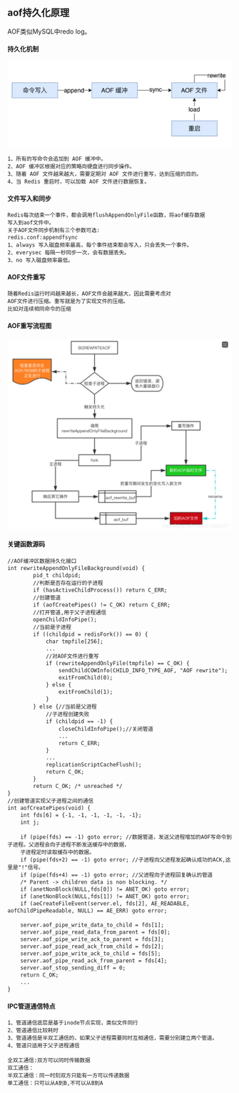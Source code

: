 
## aof持久化原理
   
   AOF类似MySQL中redo log。

#### 持久化机制

![aof持久化结构图](../images/aof1.png)
    
    1、所有的写命令会追加到 AOF 缓冲中。
    2、AOF 缓冲区根据对应的策略向硬盘进行同步操作。
    3、随着 AOF 文件越来越大，需要定期对 AOF 文件进行重写，达到压缩的目的。
    4、当 Redis 重启时，可以加载 AOF 文件进行数据恢复。

#### 文件写入和同步

    Redis每次结束一个事件，都会调用flushAppendOnlyFile函数，将aof缓存数据
    写入到aof文件中。
    关于AOF文件同步机制有三个参数可选:
    redis.conf:appendfsync
    1、always 写入磁盘频率最高，每个事件结束都会写入，只会丢失一个事件。
    2、everysec 每隔一秒同步一次，会有数据丢失。
    3、no 写入磁盘频率最低。
    
#### AOF文件重写
    随着Redis运行时间越来越长，AOF文件会越来越大，因此需要考虑对
    AOF文件进行压缩。重写就是为了实现文件的压缩。
    比如对连续相同命令的压缩
    
#### AOF重写流程图
![aof持久化结构图](../images/aof_process.png)

#### 关键函数源码
    //AOF缓冲区数据持久化接口
    int rewriteAppendOnlyFileBackground(void) {
            pid_t childpid;
            //判断是否存在运行的子进程
            if (hasActiveChildProcess()) return C_ERR;
            //创建管道
            if (aofCreatePipes() != C_OK) return C_ERR;
            //打开管道,用于父子进程通信
            openChildInfoPipe();
            //当前是子进程
            if ((childpid = redisFork()) == 0) {
                char tmpfile[256];       
                ...
                //对AOF文件进行重写
                if (rewriteAppendOnlyFile(tmpfile) == C_OK) {
                    sendChildCOWInfo(CHILD_INFO_TYPE_AOF, "AOF rewrite");
                    exitFromChild(0);
                } else {
                    exitFromChild(1);
                }
            } else {//当前是父进程
                //子进程创建失败
                if (childpid == -1) {
                    closeChildInfoPipe();//关闭管道
                    ...
                    return C_ERR;
                }
                ...
                replicationScriptCacheFlush();
                return C_OK;
            }
            return C_OK; /* unreached */
    }
    //创建管道实现父子进程之间的通信
    int aofCreatePipes(void) {
        int fds[6] = {-1, -1, -1, -1, -1, -1};
        int j;
    
        if (pipe(fds) == -1) goto error; //数据管道，发送父进程增加的AOF写命令到子进程。父进程会向子进程不断发送缓存中的数据，
        子进程定时读取缓存中的数据。
        if (pipe(fds+2) == -1) goto error; //子进程向父进程发起确认成功的ACK,这里是"!"信号。
        if (pipe(fds+4) == -1) goto error; //父进程向子进程回复确认的管道
        /* Parent -> children data is non blocking. */
        if (anetNonBlock(NULL,fds[0]) != ANET_OK) goto error;
        if (anetNonBlock(NULL,fds[1]) != ANET_OK) goto error;
        if (aeCreateFileEvent(server.el, fds[2], AE_READABLE, aofChildPipeReadable, NULL) == AE_ERR) goto error;
    
        server.aof_pipe_write_data_to_child = fds[1];
        server.aof_pipe_read_data_from_parent = fds[0];
        server.aof_pipe_write_ack_to_parent = fds[3];
        server.aof_pipe_read_ack_from_child = fds[2];
        server.aof_pipe_write_ack_to_child = fds[5];
        server.aof_pipe_read_ack_from_parent = fds[4];
        server.aof_stop_sending_diff = 0;
        return C_OK;  
        ...           
    }

#### IPC管道通信特点

    1、管道通信底层是基于inode节点实现，类似文件同行
    2、管道通信比较耗时
    3、管道通信是半双工通信的，如果父子进程需要同时互相通信，需要分别建立两个管道。
    4、管道只适用于父子进程通信
    
    全双工通信:双方可以同时传输数据
    双工通信：
    半双工通信：同一时刻双方只能有一方可以传递数据
    单工通信：只可以从A到B,不可以从B到A
    
   